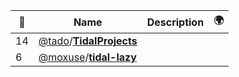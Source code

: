 |:star2: | Name | Description | 🌍|
|---|---|---|---|
|14|[@tado](https://github.com/tado)/[**TidalProjects**](https://github.com/tado/TidalProjects)|||
|6|[@moxuse](https://github.com/moxuse)/[**tidal-lazy**](https://github.com/moxuse/tidal-lazy)|||

